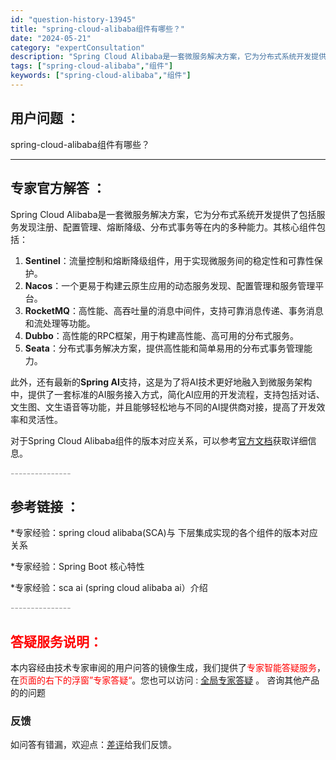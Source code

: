 ```yaml
---
id: "question-history-13945"
title: "spring-cloud-alibaba组件有哪些？"
date: "2024-05-21"
category: "expertConsultation"
description: "Spring Cloud Alibaba是一套微服务解决方案，它为分布式系统开发提供了包括服务发现注册、配置管理、熔断降级、分布式事务等在内的多种能力。其核心组件包括：1. **Sentinel**：流量控制和熔断降级组件，用于实现微服务间的稳定性和可靠性保护。2. **Nacos**：一个更易于构"
tags: ["spring-cloud-alibaba","组件"]
keywords: ["spring-cloud-alibaba","组件"]
---
```


## 用户问题 ： 
 spring-cloud-alibaba组件有哪些？  

---------------
## 专家官方解答 ：

Spring Cloud Alibaba是一套微服务解决方案，它为分布式系统开发提供了包括服务发现注册、配置管理、熔断降级、分布式事务等在内的多种能力。其核心组件包括：

1. **Sentinel**：流量控制和熔断降级组件，用于实现微服务间的稳定性和可靠性保护。
2. **Nacos**：一个更易于构建云原生应用的动态服务发现、配置管理和服务管理平台。
3. **RocketMQ**：高性能、高吞吐量的消息中间件，支持可靠消息传递、事务消息和流处理等功能。
4. **Dubbo**：高性能的RPC框架，用于构建高性能、高可用的分布式服务。
5. **Seata**：分布式事务解决方案，提供高性能和简单易用的分布式事务管理能力。

此外，还有最新的**Spring AI**支持，这是为了将AI技术更好地融入到微服务架构中，提供了一套标准的AI服务接入方式，简化AI应用的开发流程，支持包括对话、文生图、文生语音等功能，并且能够轻松地与不同的AI提供商对接，提高了开发效率和灵活性。

对于Spring Cloud Alibaba组件的版本对应关系，可以参考[官方文档](https://sca.aliyun.com/docs/2023/overview/version-explain/)获取详细信息。


<font color="#949494">---------------</font> 


## 参考链接 ：

*专家经验：spring cloud alibaba(SCA)与 下层集成实现的各个组件的版本对应关系 
 
 *专家经验：Spring Boot 核心特性 
 
 *专家经验：sca ai (spring cloud alibaba ai）介绍 


 <font color="#949494">---------------</font> 
 


## <font color="#FF0000">答疑服务说明：</font> 

本内容经由技术专家审阅的用户问答的镜像生成，我们提供了<font color="#FF0000">专家智能答疑服务</font>，在<font color="#FF0000">页面的右下的浮窗”专家答疑“</font>。您也可以访问 : [全局专家答疑](https://answer.opensource.alibaba.com/docs/intro) 。 咨询其他产品的的问题

### 反馈
如问答有错漏，欢迎点：[差评](https://ai.nacos.io/user/feedbackByEnhancerGradePOJOID?enhancerGradePOJOId=13950)给我们反馈。
